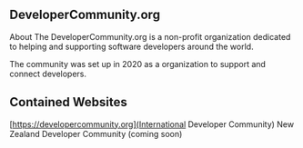 ## DeveloperCommunity.org

About
The DeveloperCommunity.org is a non-profit organization dedicated to helping and supporting software developers around the world.

The community was set up in 2020 as a organization to support and connect developers.

## Contained Websites

[https://developercommunity.org](International Developer Community)
New Zealand Developer Community (coming soon)
